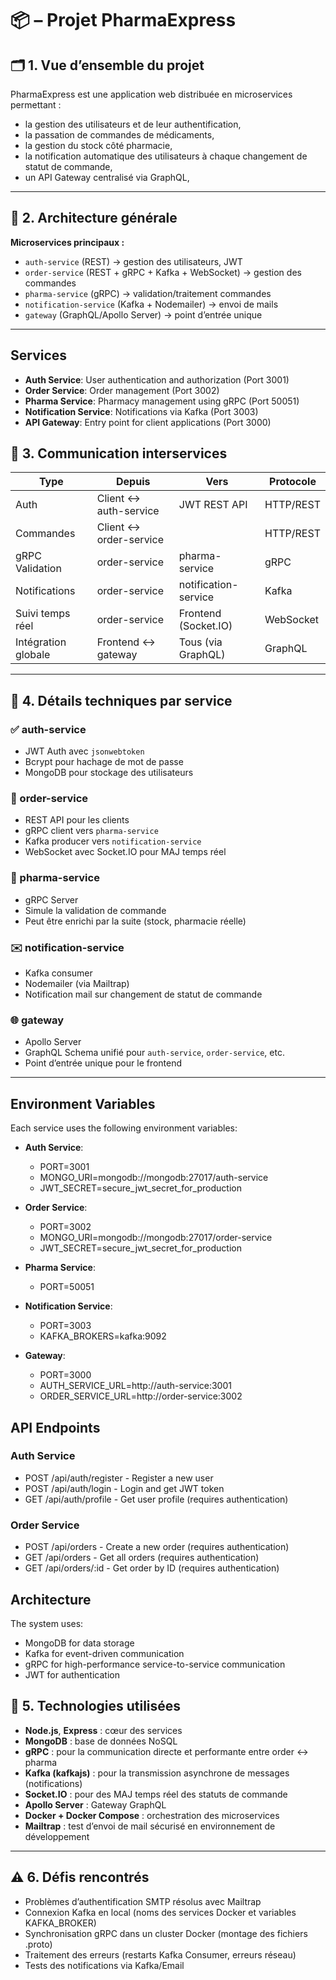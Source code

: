 
# 📦 – Projet PharmaExpress

## 🗂️ 1. Vue d’ensemble du projet

PharmaExpress est une application web distribuée en microservices permettant :
- la gestion des utilisateurs et de leur authentification,
- la passation de commandes de médicaments,
- la gestion du stock côté pharmacie,
- la notification automatique des utilisateurs à chaque changement de statut de commande,
- un API Gateway centralisé via GraphQL,


---

## 🧩 2. Architecture générale

**Microservices principaux :**
- `auth-service` (REST) → gestion des utilisateurs, JWT
- `order-service` (REST + gRPC + Kafka + WebSocket) → gestion des commandes
- `pharma-service` (gRPC) → validation/traitement commandes
- `notification-service` (Kafka + Nodemailer) → envoi de mails
- `gateway` (GraphQL/Apollo Server) → point d’entrée unique

---
## Services

- **Auth Service**: User authentication and authorization (Port 3001)
- **Order Service**: Order management (Port 3002)
- **Pharma Service**: Pharmacy management using gRPC (Port 50051)
- **Notification Service**: Notifications via Kafka (Port 3003)
- **API Gateway**: Entry point for client applications (Port 3000)

## 🔗 3. Communication interservices

| Type                | Depuis             | Vers                   | Protocole   |
|---------------------|--------------------|-------------------------|-------------|
| Auth                | Client ↔ auth-service | JWT REST API         | HTTP/REST   |
| Commandes           | Client ↔ order-service |                      | HTTP/REST   |
| gRPC Validation     | order-service       | pharma-service         | gRPC        |
| Notifications       | order-service       | notification-service   | Kafka       |
| Suivi temps réel    | order-service       | Frontend (Socket.IO)   | WebSocket   |
| Intégration globale | Frontend ↔ gateway  | Tous (via GraphQL)     | GraphQL     |

---

## 🧪 4. Détails techniques par service

### ✅ auth-service
- JWT Auth avec `jsonwebtoken`
- Bcrypt pour hachage de mot de passe
- MongoDB pour stockage des utilisateurs

### 🛒 order-service
- REST API pour les clients
- gRPC client vers `pharma-service`
- Kafka producer vers `notification-service`
- WebSocket avec Socket.IO pour MAJ temps réel

### 💊 pharma-service
- gRPC Server
- Simule la validation de commande
- Peut être enrichi par la suite (stock, pharmacie réelle)

### ✉️ notification-service
- Kafka consumer
- Nodemailer (via Mailtrap)
- Notification mail sur changement de statut de commande

### 🌐 gateway
- Apollo Server
- GraphQL Schema unifié pour `auth-service`, `order-service`, etc.
- Point d’entrée unique pour le frontend

---
## Environment Variables

Each service uses the following environment variables:

- **Auth Service**:
  - PORT=3001
  - MONGO_URI=mongodb://mongodb:27017/auth-service
  - JWT_SECRET=secure_jwt_secret_for_production

- **Order Service**:
  - PORT=3002
  - MONGO_URI=mongodb://mongodb:27017/order-service
  - JWT_SECRET=secure_jwt_secret_for_production

- **Pharma Service**:
  - PORT=50051

- **Notification Service**:
  - PORT=3003
  - KAFKA_BROKERS=kafka:9092

- **Gateway**:
  - PORT=3000
  - AUTH_SERVICE_URL=http://auth-service:3001
  - ORDER_SERVICE_URL=http://order-service:3002

## API Endpoints

### Auth Service
- POST /api/auth/register - Register a new user
- POST /api/auth/login - Login and get JWT token
- GET /api/auth/profile - Get user profile (requires authentication)

### Order Service
- POST /api/orders - Create a new order (requires authentication)
- GET /api/orders - Get all orders (requires authentication)
- GET /api/orders/:id - Get order by ID (requires authentication)

## Architecture

The system uses:
- MongoDB for data storage
- Kafka for event-driven communication
- gRPC for high-performance service-to-service communication
- JWT for authentication

## 🧱 5. Technologies utilisées

- **Node.js**, **Express** : cœur des services
- **MongoDB** : base de données NoSQL
- **gRPC** : pour la communication directe et performante entre order ↔ pharma
- **Kafka (kafkajs)** : pour la transmission asynchrone de messages (notifications)
- **Socket.IO** : pour des MAJ temps réel des statuts de commande
- **Apollo Server** : Gateway GraphQL
- **Docker + Docker Compose** : orchestration des microservices
- **Mailtrap** : test d’envoi de mail sécurisé en environnement de développement

---

## ⚠️ 6. Défis rencontrés

- Problèmes d’authentification SMTP résolus avec Mailtrap
- Connexion Kafka en local (noms des services Docker et variables KAFKA_BROKER)
- Synchronisation gRPC dans un cluster Docker (montage des fichiers .proto)
- Traitement des erreurs (restarts Kafka Consumer, erreurs réseau)
- Tests des notifications via Kafka/Email
